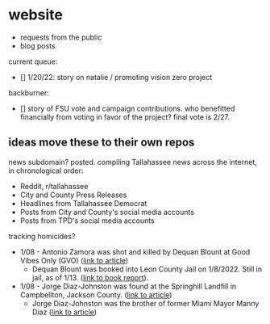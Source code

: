 # website
- requests from the public
- blog posts

current queue:
- [] 1/20/22: story on natalie / promoting vision zero project 

backburner:
- [] story of FSU vote and campaign contributions. who benefitted financially from voting in favor of the project? final vote is 2/27. 

## ideas **move these to their own repos**
news subdomain? posted. compiling Tallahassee news across the internet, in chronological order:
- Reddit, r/tallahassee
- City and County Press Releases
- Headlines from Tallahassee Democrat
- Posts from City and County's social media accounts
- Posts from TPD's social media accounts

tracking homicides?
- 1/08 - Antonio Zamora was shot and killed by Dequan Blount at Good Vibes Only (GVO) ([link to article](https://www.wctv.tv/2022/01/10/affidavit-sheds-new-details-good-vibes-only-night-club-shooting/?fbclid=IwAR0Cmhfm_lM-GCOBrkh8XxwAB5VcSPGMM56_9UfbetSebfXXatN6F8hbDgs))
  - Dequan Blount was booked into Leon County Jail on 1/8/2022. Still in jail, as of 1/13. ([link to book report](https://www.leoncountyso.com/departments/detention-facility/inmate-search/inmate-search-result?first_name=Dequan&last_name=Blount&race=Black&sex=M)). 
- 1/08 - Jorge Diaz-Johnston was found at the Springhill Landfill in Campbellton, Jackson County. ([link to article](https://www.wctv.tv/2022/01/12/tallahassee-police-investigating-death-man-previously-reported-missing/))
  - Jorge Diaz-Johnston was the brother of former Miami Mayor Manny Diaz ([link to article](https://www.wfla.com/news/florida/brother-of-former-miami-mayor-found-dead-in-florida-landfill-homicide-investigation-underway/)) 
